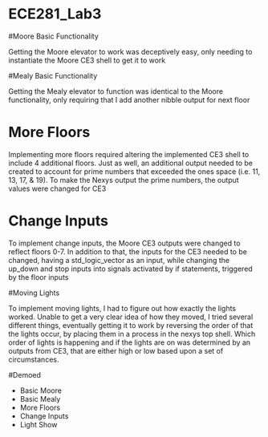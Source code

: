 ECE281_Lab3
===========

#Moore Basic Functionality

Getting the Moore elevator to work was deceptively easy, only needing to instantiate the Moore CE3 shell to get it to work

#Mealy Basic Functionality

Getting the Mealy elevator to function was identical to the Moore functionality, only requiring that I add another nibble output for next floor

# More Floors

Implementing more floors required altering the implemented CE3 shell to include 4 additional floors.  Just as well, an additional output needed to
be created to account for prime numbers that exceeded the ones space (i.e. 11, 13, 17, & 19).  To make the Nexys output the prime numbers, the output
values were changed for CE3

# Change Inputs

To implement change inputs, the Moore CE3 outputs were changed to reflect floors 0-7.  In addition to that, the inputs for the CE3 needed to be changed,
having a std_logic_vector as an input, while changing the up_down and stop inputs into signals activated by if statements, triggered by the floor inputs

#Moving Lights

To implement moving lights, I had to figure out how exactly the lights worked.  Unable to get a very clear idea of how they moved, I tried several different
things, eventually getting it to work by reversing the order of that the lights occur, by placing them in a process in the nexys top shell.
Which order of lights is happening and if the lights are on was determined by an outputs from CE3, that are either high or low based upon a set of circumstances.

#Demoed
- Basic Moore
- Basic Mealy
- More Floors
- Change Inputs
- Light Show
